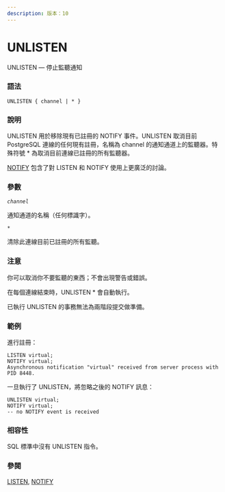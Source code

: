 ```yaml
---
description: 版本：10
---
```


# UNLISTEN

UNLISTEN — 停止監聽通知

### 語法

```text
UNLISTEN { channel | * }
```

### 說明

UNLISTEN 用於移除現有已註冊的 NOTIFY 事件。UNLISTEN 取消目前 PostgreSQL 連線的任何現有註冊，名稱為 channel 的通知通道上的監聽器。特殊符號 \* 為取消目前連線已註冊的所有監聽器。

[NOTIFY](notify.md) 包含了對 LISTEN 和 NOTIFY 使用上更廣泛的討論。

### 參數

_`channel`_

通知通道的名稱（任何標識字）。

`*`

清除此連線目前已註冊的所有監聽。

### 注意

你可以取消你不要監聽的東西；不會出現警告或錯誤。

在每個連線結束時，UNLISTEN \* 會自動執行。

已執行 UNLISTEN 的事務無法為兩階段提交做準備。

### 範例

進行註冊：

```text
LISTEN virtual;
NOTIFY virtual;
Asynchronous notification "virtual" received from server process with PID 8448.
```

一旦執行了 UNLISTEN，將忽略之後的 NOTIFY 訊息：

```text
UNLISTEN virtual;
NOTIFY virtual;
-- no NOTIFY event is received
```

### 相容性

SQL 標準中沒有 UNLISTEN 指令。

### 參閱

[LISTEN](listen.md), [NOTIFY](notify.md)

